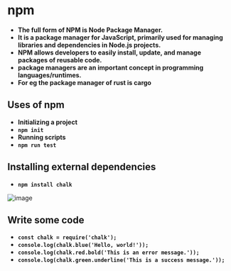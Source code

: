 # npm
- **The full form of NPM is Node Package Manager.** 
- **It is a package manager for JavaScript, primarily used for managing libraries and dependencies in Node.js projects.** 
- **NPM allows developers to easily install, update, and manage packages of reusable code.**
- **package managers are an important concept in programming languages/runtimes.**
- **For eg the package manager of rust is cargo**
## Uses of npm
- **Initializing a project**
- **`npm init`**
- **Running scripts**
- **`npm run test`**
​
## Installing external dependencies
- **`npm install chalk`**

​![image](https://github.com/user-attachments/assets/df8512a0-52d3-4c99-8c10-d72c340fff07)

## Write some code
- **`const chalk = require('chalk');`**
- **`console.log(chalk.blue('Hello, world!'));`**
- **`console.log(chalk.red.bold('This is an error message.'));`**
- **`console.log(chalk.green.underline('This is a success message.'));`**
